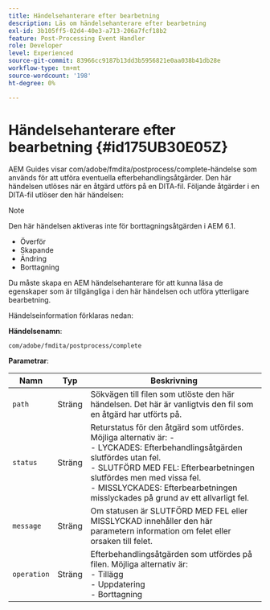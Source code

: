 ```yaml
---
title: Händelsehanterare efter bearbetning
description: Läs om händelsehanterare efter bearbetning
exl-id: 3b105ff5-02d4-40e3-a713-206a7fcf18b2
feature: Post-Processing Event Handler
role: Developer
level: Experienced
source-git-commit: 83966cc9187b13dd3b5956821e0aa038b41db28e
workflow-type: tm+mt
source-wordcount: '198'
ht-degree: 0%

---
```


# Händelsehanterare efter bearbetning {#id175UB30E05Z}

AEM Guides visar com/adobe/fmdita/postprocess/complete-händelse som används för att utföra eventuella efterbehandlingsåtgärder. Den här händelsen utlöses när en åtgärd utförs på en DITA-fil. Följande åtgärder i en DITA-fil utlöser den här händelsen:

>[!NOTE]
>
> Den här händelsen aktiveras inte för borttagningsåtgärden i AEM 6.1.

- Överför
- Skapande
- Ändring
- Borttagning

Du måste skapa en AEM händelsehanterare för att kunna läsa de egenskaper som är tillgängliga i den här händelsen och utföra ytterligare bearbetning.

Händelseinformation förklaras nedan:

**Händelsenamn**:

```
com/adobe/fmdita/postprocess/complete 
```

**Parametrar**:

| Namn | Typ | Beskrivning |
|----|----|-----------|
| `path` | Sträng | Sökvägen till filen som utlöste den här händelsen. Det här är vanligtvis den fil som en åtgärd har utförts på. |
| `status` | Sträng | Returstatus för den åtgärd som utfördes. Möjliga alternativ är: - <br> - LYCKADES: Efterbehandlingsåtgärden slutfördes utan fel. <br>- SLUTFÖRD MED FEL: Efterbearbetningen slutfördes men med vissa fel. <br> - MISSLYCKADES: Efterbearbetningen misslyckades på grund av ett allvarligt fel. |
| `message` | Sträng | Om statusen är SLUTFÖRD MED FEL eller MISSLYCKAD innehåller den här parametern information om felet eller orsaken till felet. |
| `operation` | Sträng | Efterbehandlingsåtgärden som utfördes på filen. Möjliga alternativ är: <br>- Tillägg <br>- Uppdatering <br> - Borttagning |
